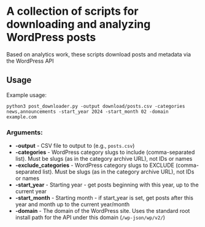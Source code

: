 # A collection of scripts for downloading and analyzing WordPress posts

Based on analytics work, these scripts download posts and metadata via the WordPress API

## Usage

Example usage:

```
python3 post_downloader.py -output download/posts.csv -categories news,announcements -start_year 2024 -start_month 02 -domain example.com
```

### Arguments:

- **-output** - CSV file to output to (e.g., `posts.csv`)
- **-categories** - WordPress category slugs to include (comma-separated list). Must be slugs (as in the category archive URL), not IDs or names
- **-exclude_categories** - WordPress category slugs to EXCLUDE (comma-separated list). Must be slugs (as in the category archive URL), not IDs or names
- **-start_year** - Starting year - get posts beginning with this year, up to the current year
- **-start_month** - Starting month - if start_year is set, get posts after this year and month up to the current year/month
- **-domain** - The domain of the WordPress site. Uses the standard root install path for the API under this domain (`/wp-json/wp/v2/`)